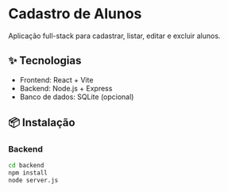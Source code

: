 # Cadastro de Alunos

Aplicação full-stack para cadastrar, listar, editar e excluir alunos.

## ✨ Tecnologias

- Frontend: React + Vite
- Backend: Node.js + Express
- Banco de dados: SQLite (opcional)

## 📦 Instalação

### Backend

```bash
cd backend
npm install
node server.js
